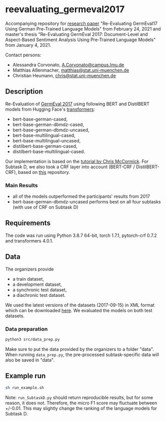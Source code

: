 # reevaluating_germeval2017
Accompanying repository for [research paper](https://arxiv.org/abs/2102.12330) "Re-Evaluating GermEval17 Using German Pre-Trained Language Models" from February 24, 2021 and master's thesis "Re-Evaluating GermEval 2017: Document-Level and Aspect-Based Sentiment Analysis Using Pre-Trained Language Models" from January 4, 2021.

Contact persons: 
- Alessandra Corvonato, [A.Corvonato@campus.lmu.de](mailto:A.Corvonato@campus.lmu.de)
- Matthias Aßenmacher, [matthias@stat.uni-muenchen.de](mailto:matthias@stat.uni-muenchen.de)
- Christian Heumann, [chris@stat.uni-muenchen.de](mailto:chris@stat.uni-muenchen.de)

## Description
Re-Evaluation of [GermEval 2017](https://sites.google.com/view/germeval2017-absa/home) using following BERT and DistilBERT models from Hugging Face's [transformers](https://huggingface.co/transformers/):
- bert-base-german-cased,
- bert-base-german-dbmdz-cased,
- bert-base-german-dbmdz-uncased,
- bert-base-multilingual-cased,
- bert-base-multilingual-uncased,
- distilbert-base-german-cased,
- distilbert-base-multilingual-cased.

Our implementation is based on the [tutorial by Chris McCormick](https://colab.research.google.com/drive/1Y4o3jh3ZH70tl6mCd76vz_IxX23biCPP). For Subtask D, we also took a CRF layer into account (BERT-CRF / DistilBERT-CRF), based on [this](https://github.com/trtm/AURC) repository.

### Main Results
- all of the models outperformed the participants' results from 2017
- bert-base-german-dbmdz-uncased performs best on all four subtasks (with use of CRF on Subtask D)

## Requirements
The code was run using Python 3.8.7 64-bit, torch 1.7.1, pytorch-crf 0.7.2 and transformers 4.0.1.

## Data
The organizers provide
- a train dataset,
- a development dataset,
- a synchronic test dataset,
- a diachronic test dataset.

We used the latest versions of the datasets (2017-09-15) in XML format which can be downloaded [here](http://ltdata1.informatik.uni-hamburg.de/germeval2017/). We evaluated the models on both test datasets.

### Data preparation
```bash
python3 src/data_prep.py
```
Make sure to put the data provided by the organizers to a folder "data". When running `data_prep.py`, the pre-processed subtask-specific data will also be saved in "data".

## Example run
```bash
sh run_example.sh
```

Note: `run_SubtaskD.py` should return reproducible results, but for some reason, it does not. Therefore, the micro F1 score may fluctuate between +/-0.01. This may slightly change the ranking of the language models for Subtask D. 
